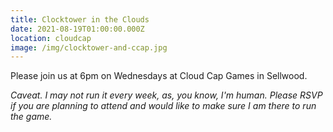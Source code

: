 ```yaml
---
title: Clocktower in the Clouds
date: 2021-08-19T01:00:00.000Z
location: cloudcap
image: /img/clocktower-and-ccap.jpg
---
```

Please join us at 6pm on Wednesdays at Cloud Cap Games in Sellwood.

*Caveat. I may not run it every week, as, you know, I'm human. Please RSVP if you are planning to attend and would like to make sure I am there to run the game.*